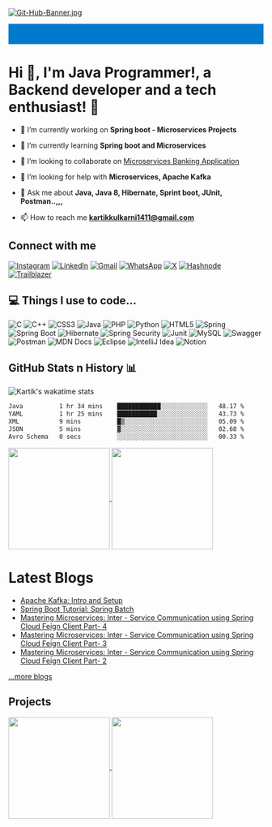 [![Git-Hub-Banner.jpg](https://i.postimg.cc/2jnSVN8Q/Git-Hub-Banner.jpg)](https://postimg.cc/MXKSF4BH)

<div style="background-color: #007acc; padding: 20px; text-align: center;">
<!--   <img src="https://raw.githubusercontent.com/kartik1502/kartik1502/main/assets/GitHub%20Banner.png" alt="Your Image Alt Text" width="1500" height="250"> -->
</div>
<h1>Hi 👋, I'm Java Programmer!, a Backend developer and a tech enthusiast! 🫣</h1>

- 🔭 I’m currently working on **Spring boot - Microservices Projects**

- 🌱 I’m currently learning **Spring boot and Microservices**

- 👯 I’m looking to collaborate on [Microservices Banking Application](https://github.com/kartik1502/Spring-Boot-Microservices-Banking-Application)

- 🤝 I’m looking for help with **Microservices, Apache Kafka**

- 💬 Ask me about **Java, Java 8, Hibernate, Sprint boot, JUnit, Postman..,,,**

- 📫 How to reach me **kartikkulkarni1411@gmail.com**


<h2>Connect with me</h2>
<a href="https://instagram.com/kartik_kulkarni1411/"><img src="https://img.shields.io/badge/Instagram-%23E4405F.svg?logo=Instagram&logoColor=white&style=for-the-badge" alt="Instagram"></a>
<a href="https://linkedin.com/in/karthik-kulkarni-ka1411/"><img src="https://img.shields.io/badge/LinkedIn-%230077B5.svg?logo=linkedin&logoColor=white&style=for-the-badge" alt="LinkedIn"></a>
<a href="mailto:kartikkulkarni1411@gmail.com"><img src="https://img.shields.io/badge/Gmail-D14836?style=for-the-badge&logo=gmail&logoColor=white" alt="Gmail"></a>
<a href="https://wa.me/6361921186"><img src="https://img.shields.io/badge/WhatsApp-25D366?style=for-the-badge&logo=whatsapp&logoColor=white" alt="WhatsApp"></a>
<a href="https://twitter.com/Kartik1141"><img src="https://img.shields.io/badge/X-2962FF?style=for-the-badge&logo=X&logoColor=white" alt="X"></a>
<a href="https://hashnode.com/@KartiKulkarni"><img src="https://img.shields.io/badge/Hashnode-2962FF?style=for-the-badge&logo=hashnode&logoColor=white" alt="Hashnode"></a>
<a href="https://www.salesforce.com/trailblazer/karthikk14"><img src="https://img.shields.io/badge/Trailblazer-2962FF?style=for-the-badge&logo=salesforce&logoColor=white" alt="Trailblazer"></a>

<h2>💻 Things I use to code...</h2>
      <p><img src="https://img.shields.io/badge/c-%2300599C.svg?style=for-the-badge&logo=c&logoColor=white" alt="C"> <img src="https://img.shields.io/badge/c++-%2300599C.svg?style=for-the-badge&logo=c%2B%2B&logoColor=white" alt="C++"> <img src="https://img.shields.io/badge/css3-%231572B6.svg?style=for-the-badge&logo=css3&logoColor=white" alt="CSS3"> <img src="https://img.shields.io/badge/java-%23ED8B00.svg?style=for-the-badge&logo=java&logoColor=white" alt="Java"> <img src="https://img.shields.io/badge/php-%23777BB4.svg?style=for-the-badge&logo=php&logoColor=white" alt="PHP"> <img src="https://img.shields.io/badge/python-3670A0?style=for-the-badge&logo=python&logoColor=ffdd54" alt="Python"> <img src="https://img.shields.io/badge/html5-%23E34F26.svg?style=for-the-badge&logo=html5&logoColor=white" alt="HTML5"> <img src="https://img.shields.io/badge/spring-%236DB33F.svg?style=for-the-badge&logo=spring&logoColor=white" alt="Spring"> <img src="https://img.shields.io/badge/Spring_Boot-F2F4F9?style=for-the-badge&logo=spring-boot" alt="Spring Boot"> <img src="https://img.shields.io/badge/Hibernate-59666C?style=for-the-badge&logo=Hibernate&logoColor=white" alt="Hibernate"> <img src="https://img.shields.io/badge/Spring_Security-6DB33F?style=for-the-badge&logo=Spring-Security&logoColor=white" alt="Spring Security"> <img src="https://img.shields.io/badge/Junit5-25A162?style=for-the-badge&logo=junit5&logoColor=white" alt="Junit"> <img src="https://img.shields.io/badge/mysql-%2300f.svg?style=for-the-badge&logo=mysql&logoColor=white" alt="MySQL"> <img src="https://img.shields.io/badge/-Swagger-%23Clojure?style=for-the-badge&logo=swagger&logoColor=white" alt="Swagger"> <img src="https://img.shields.io/badge/Postman-FF6C37?style=for-the-badge&logo=Postman&logoColor=white" alt="Postman"> <img src="https://img.shields.io/badge/MDN_Web_Docs-black?style=for-the-badge&logo=mdnwebdocs&logoColor=white" alt="MDN Docs"> <img src="https://img.shields.io/badge/Eclipse-2C2255?style=for-the-badge&logo=eclipse&logoColor=white" alt="Eclipse"> <img src="https://img.shields.io/badge/IntelliJ_IDEA-000000.svg?style=for-the-badge&logo=intellij-idea&logoColor=white" alt="IntelliJ Idea"> <img src="https://img.shields.io/badge/Notion-%23000000.svg?style=for-the-badge&logo=notion&logoColor=white" alt="Notion"></p>


## GitHub Stats n History 📊
![Kartik's wakatime stats](https://github-readme-stats-kartik-kulkarnis-projects.vercel.app/api/wakatime?username=kartik1502&theme=radical)

<!--START_SECTION:waka-->

```txt
Java          1 hr 34 mins    ████████████░░░░░░░░░░░░░   48.17 %
YAML          1 hr 25 mins    ███████████░░░░░░░░░░░░░░   43.73 %
XML           9 mins          █▒░░░░░░░░░░░░░░░░░░░░░░░   05.09 %
JSON          5 mins          ▓░░░░░░░░░░░░░░░░░░░░░░░░   02.68 %
Avro Schema   0 secs          ░░░░░░░░░░░░░░░░░░░░░░░░░   00.33 %
```

<!--END_SECTION:waka-->

<a href="https://github.com/anuraghazra/github-readme-stats">
  <img height=200 align="center" src="https://github-readme-stats-kartik-kulkarnis-projects.vercel.app/api?username=kartik1502&theme=radical&show_icons=true" />
</a>
<a href="https://github.com/anuraghazra/convoychat">
  <img height=200 align="center" src="https://github-readme-stats-kartik-kulkarnis-projects.vercel.app/api/top-langs?username=kartik1502&layout=compact&langs_count=8&card_width=320&theme=radical" />
</a>


# Latest Blogs
<!-- BLOG-POST-LIST:START -->
- [Apache Kafka: Intro and Setup](https://devscribbles.hashnode.dev/apache-kafka-intro-and-setup)
- [Spring Boot Tutorial: Spring Batch](https://devscribbles.hashnode.dev/spring-boot-tutorial-spring-batch)
- [Mastering Microservices: Inter - Service Communication using Spring Cloud Feign Client  Part- 4](https://devscribbles.hashnode.dev/mastering-microservices-inter-service-communication-using-spring-cloud-feign-client-part-4)
- [Mastering Microservices: Inter - Service Communication using Spring Cloud Feign Client  Part- 3](https://devscribbles.hashnode.dev/mastering-microservices-inter-service-communication-using-spring-cloud-feign-client-part-3)
- [Mastering Microservices: Inter - Service Communication using Spring Cloud Feign Client  Part- 2](https://devscribbles.hashnode.dev/mastering-microservices-inter-service-communication-using-spring-cloud-feign-client-part-2)
<!-- BLOG-POST-LIST:END -->
[...more blogs](https://devscribbles.hashnode.dev)

## Projects

<a href="https://github.com/kartik1502/Spring-Boot-Microservices-Banking-Application">
  <img height=200 align="center" src="https://github-readme-stats.vercel.app/api/pin/?username=kartik1502&repo=Spring-Boot-Microservices-Banking-Application&theme=radical" />
</a>
<a href="https://github.com/kartik1502/Online-Store-Management-System">
  <img height=200 align="center" src="https://github-readme-stats.vercel.app/api/pin/?username=kartik1502&repo=Online-Store-Management-System&card_width=320&theme=radical" />
</a>



















